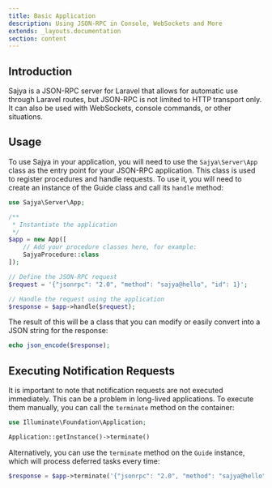 ```yaml
---
title: Basic Application
description: Using JSON-RPC in Console, WebSockets and More
extends: _layouts.documentation
section: content
---
```


## Introduction

Sajya is a JSON-RPC server for Laravel that allows for automatic use through Laravel routes, but JSON-RPC is not limited to HTTP transport only. It can also be used with WebSockets, console commands, or other situations.

## Usage

To use Sajya in your application, you will need to use the `Sajya\Server\App` class as the entry point for your JSON-RPC application. This class is used to register procedures and handle requests. To use it, you will need to create an instance of the Guide class and call its `handle` method:


```php
use Sajya\Server\App;

/**
 * Instantiate the application
 */
$app = new App([
    // Add your procedure classes here, for example:
    SajyaProcedure::class
]);

// Define the JSON-RPC request
$request = '{"jsonrpc": "2.0", "method": "sajya@hello", "id": 1}';

// Handle the request using the application
$response = $app->handle($request);
```

The result of this will be a class that you can modify or easily convert into a JSON string for the response:

```php
echo json_encode($response);
```


## Executing Notification Requests


It is important to note that notification requests are not executed immediately. This can be a problem in long-lived applications. To execute them manually, you can call the `terminate` method on the container:


```php
use Illuminate\Foundation\Application;

Application::getInstance()->terminate()
```

Alternatively, you can use the `terminate` method on the `Guide` instance, which will process deferred tasks every time:

```php
$response = $app->terminate('{"jsonrpc": "2.0", "method": "sajya@hello", "id": 1}');
```
